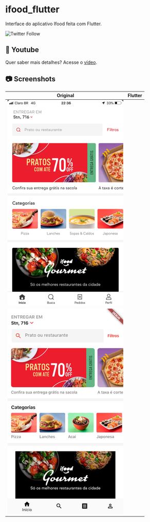 # ifood_flutter

Interface do aplicativo Ifood feita com Flutter.

![Twitter Follow](https://img.shields.io/twitter/follow/rubensdemelo?style=social)

## 🎥 Youtube

Quer saber mais detalhes? Acesse o [vídeo](https://youtu.be/q8aXy75--Pk).

## 📷 Screenshots

| Original| Flutter|
| --------| -------|
|<img src="screenshots/original.png" width="360">
|<img src="screenshots/flutter.png" width="360">|

